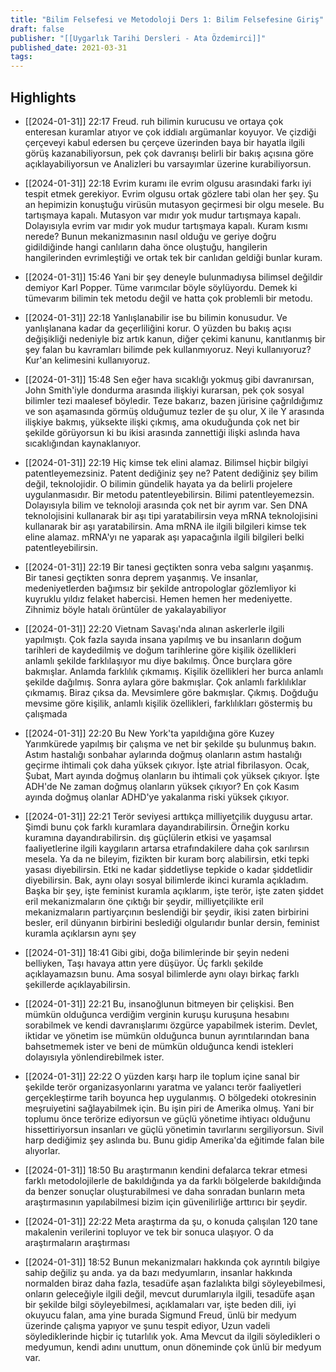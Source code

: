```yaml
---
title: "Bilim Felsefesi ve Metodoloji Ders 1: Bilim Felsefesine Giriş"
draft: false
publisher: "[[Uygarlık Tarihi Dersleri - Ata Özdemirci]]"
published_date: 2021-03-31
tags:
---
```



## Highlights
* [[2024-01-31]] 22:17  Freud. ruh bilimin kurucusu ve ortaya çok enteresan kuramlar atıyor ve çok iddialı argümanlar koyuyor. Ve çizdiği çerçeveyi kabul edersen bu çerçeve üzerinden baya bir hayatla ilgili görüş kazanabiliyorsun, pek çok davranışı belirli bir bakış açısına göre açıklayabiliyorsun ve Analizleri bu varsayımlar üzerine kurabiliyorsun.

* [[2024-01-31]] 22:18  Evrim kuramı ile evrim olgusu arasındaki farkı iyi tespit etmek gerekiyor. Evrim olgusu ortak gözlere tabi olan her şey. Şu an hepimizin konuştuğu virüsün mutasyon geçirmesi bir olgu mesele. Bu tartışmaya kapalı. Mutasyon var mıdır yok mudur tartışmaya kapalı. Dolayısıyla evrim var mıdır yok mudur tartışmaya kapalı. Kuram kısmı nerede? Bunun mekanizmasının nasıl olduğu ve geriye doğru gidildiğinde hangi canlıların daha önce oluştuğu, hangilerin hangilerinden evrimleştiği ve ortak tek bir canlıdan geldiği bunlar kuram.

* [[2024-01-31]] 15:46  Yani bir şey deneyle bulunmadıysa bilimsel değildir demiyor Karl Popper. Tüme varımcılar böyle söylüyordu. Demek ki tümevarım bilimin tek metodu değil ve hatta çok problemli bir metodu.

* [[2024-01-31]] 22:18  Yanlışlanabilir ise bu bilimin konusudur. Ve yanlışlanana kadar da geçerliliğini korur. O yüzden bu bakış açısı değişikliği nedeniyle biz artık kanun, diğer çekimi kanunu, kanıtlanmış bir şey falan bu kavramları bilimde pek kullanmıyoruz. Neyi kullanıyoruz? Kur'an kelimesini kullanıyoruz.

* [[2024-01-31]] 15:48  Sen eğer hava sıcaklığı yokmuş gibi davranırsan, John Smith'iyle dondurma arasında ilişkiyi kurarsan, pek çok sosyal bilimler tezi maalesef böyledir. Teze bakarız, bazen jürisine çağrıldığımız ve son aşamasında görmüş olduğumuz tezler de şu olur, X ile Y arasında ilişkiye bakmış, yüksekte ilişki çıkmış, ama okuduğunda çok net bir şekilde görüyorsun ki bu ikisi arasında zannettiği ilişki aslında hava sıcaklığından kaynaklanıyor.

* [[2024-01-31]] 22:19  Hiç kimse tek elini alamaz. Bilimsel hiçbir bilgiyi patentleyemezsiniz. Patent dediğiniz şey ne? Patent dediğiniz şey bilim değil, teknolojidir. O bilimin gündelik hayata ya da belirli projelere uygulanmasıdır. Bir metodu patentleyebilirsin. Bilimi patentleyemezsin. Dolayısıyla bilim ve teknoloji arasında çok net bir ayrım var. Sen DNA teknolojisini kullanarak bir aşı tipi yaratabilirsin veya mRNA teknolojisini kullanarak bir aşı yaratabilirsin. Ama mRNA ile ilgili bilgileri kimse tek eline alamaz. mRNA'yı ne yaparak aşı yapacağınla ilgili bilgileri belki patentleyebilirsin.

* [[2024-01-31]] 22:19  Bir tanesi geçtikten sonra veba salgını yaşanmış. Bir tanesi geçtikten sonra deprem yaşanmış. Ve insanlar, medeniyetlerden bağımsız bir şekilde antropologlar gözlemliyor ki kuyruklu yıldız felaket habercisi. Hemen hemen her medeniyette. Zihnimiz böyle hatalı örüntüler de yakalayabiliyor

* [[2024-01-31]] 22:20  Vietnam Savaşı'nda alınan askerlerle ilgili yapılmıştı. Çok fazla sayıda insana yapılmış ve bu insanların doğum tarihleri de kaydedilmiş ve doğum tarihlerine göre kişilik özellikleri anlamlı şekilde farklılaşıyor mu diye bakılmış. Önce burçlara göre bakmışlar. Anlamda farklılık çıkmamış. Kişilik özellikleri her burca anlamlı şekilde dağılmış. Sonra aylara göre bakmışlar. Çok anlamlı farklılıklar çıkmamış. Biraz çıksa da. Mevsimlere göre bakmışlar. Çıkmış. Doğduğu mevsime göre kişilik, anlamlı kişilik özellikleri, farklılıkları göstermiş bu çalışmada

* [[2024-01-31]] 22:20  Bu New York'ta yapıldığına göre Kuzey Yarımkürede yapılmış bir çalışma ve net bir şekilde şu bulunmuş bakın. Astım hastalığı sonbahar aylarında doğmuş olanların astım hastalığı geçirme ihtimali çok daha yüksek çıkıyor. İşte atrial fibrilasyon. Ocak, Şubat, Mart ayında doğmuş olanların bu ihtimali çok yüksek çıkıyor. İşte ADH'de Ne zaman doğmuş olanların yüksek çıkıyor? En çok Kasım ayında doğmuş olanlar ADHD'ye yakalanma riski yüksek çıkıyor.

* [[2024-01-31]] 22:21  Terör seviyesi arttıkça milliyetçilik duygusu artar. Şimdi bunu çok farklı kuramlara dayandırabilirsin. Örneğin korku kuramına dayandırabilirsin. dış güçlülerin etkisi ve yaşamsal faaliyetlerine ilgili kaygıların artarsa etrafındakilere daha çok sarılırsın mesela. Ya da ne bileyim, fizikten bir kuram borç alabilirsin, etki tepki yasası diyebilirsin. Etki ne kadar şiddetliyse tepkide o kadar şiddetlidir diyebilirsin. Bak, aynı olayı sosyal bilimlerde ikinci kuramla açıkladım. Başka bir şey, işte feminist kuramla açıklarım, işte terör, işte zaten şiddet eril mekanizmaların öne çıktığı bir şeydir, milliyetçilikte eril mekanizmaların partiyarçının beslendiği bir şeydir, ikisi zaten birbirini besler, eril dünyanın birbirini beslediği olgularıdır bunlar dersin, feminist kuramla açıklarsın aynı şey

* [[2024-01-31]] 18:41  Gibi gibi, doğa bilimlerinde bir şeyin nedeni belliyken, Taşı havaya attın yere düşüyor. Üç farklı şekilde açıklayamazsın bunu. Ama sosyal bilimlerde aynı olayı birkaç farklı şekillerde açıklayabilirsin.

* [[2024-01-31]] 22:21  Bu, insanoğlunun bitmeyen bir çelişkisi. Ben mümkün olduğunca verdiğim verginin kuruşu kuruşuna hesabını sorabilmek ve kendi davranışlarımı özgürce yapabilmek isterim. Devlet, iktidar ve yönetim ise mümkün olduğunca bunun ayrıntılarından bana bahsetmemek ister ve beni de mümkün olduğunca kendi istekleri dolayısıyla yönlendirebilmek ister.

* [[2024-01-31]] 22:22  O yüzden karşı harp ile toplum içine sanal bir şekilde terör organizasyonlarını yaratma ve yalancı terör faaliyetleri gerçekleştirme tarih boyunca hep uygulanmış. O bölgedeki otokresinin meşruiyetini sağlayabilmek için. Bu işin piri de Amerika olmuş. Yani bir toplumu önce terörize ediyorsun ve güçlü yönetime ihtiyacı olduğunu hissettiriyorsun insanları ve güçlü yönetimin tavırlarını sergiliyorsun. Sivil harp dediğimiz şey aslında bu. Bunu gidip Amerika'da eğitimde falan bile alıyorlar.

* [[2024-01-31]] 18:50  Bu araştırmanın kendini defalarca tekrar etmesi farklı metodolojilerle de bakıldığında ya da farklı bölgelerde bakıldığında da benzer sonuçlar oluşturabilmesi ve daha sonradan bunların meta araştırmasının yapılabilmesi bizim için güvenilirliğe arttırıcı bir şeydir.

* [[2024-01-31]] 22:22  Meta araştırma da şu, o konuda çalışılan 120 tane makalenin verilerini topluyor ve tek bir sonuca ulaşıyor. O da araştırmaların araştırması

* [[2024-01-31]] 18:52  Bunun mekanizmaları hakkında çok ayrıntılı bilgiye sahip değiliz şu anda. ya da bazı medyumların, insanlar hakkında normalden biraz daha fazla, tesadüfe aşan fazlalıkta bilgi söyleyebilmesi, onların geleceğiyle ilgili değil, mevcut durumlarıyla ilgili, tesadüfe aşan bir şekilde bilgi söyleyebilmesi, açıklamaları var, işte beden dili, iyi okuyucu falan, ama yine burada Sigmund Freud, ünlü bir medyum üzerinde çalışma yapıyor ve şunu tespit ediyor, Uzun vadeli söylediklerinde hiçbir iç tutarlılık yok. Ama Mevcut da ilgili söyledikleri o medyumun, kendi adını unuttum, onun döneminde çok ünlü bir medyum var.

